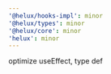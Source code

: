 ```yaml
---
'@helux/hooks-impl': minor
'@helux/types': minor
'@helux/core': minor
'helux': minor
---
```


optimize useEffect, type def
